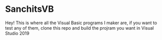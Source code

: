 # SanchitsVB
Hey! This is where all the Visual Basic programs I maker are, if you want to test any of them, clone this repo and build the projram you want in Visual Studio 2019